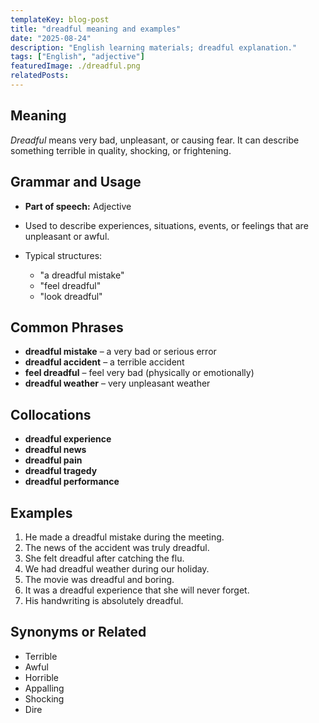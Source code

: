 ```yaml
---
templateKey: blog-post
title: "dreadful meaning and examples"
date: "2025-08-24"
description: "English learning materials; dreadful explanation."
tags: ["English", "adjective"]
featuredImage: ./dreadful.png
relatedPosts:
---
```


## Meaning

_Dreadful_ means very bad, unpleasant, or causing fear. It can describe something terrible in quality, shocking, or frightening.

## Grammar and Usage

- **Part of speech:** Adjective
- Used to describe experiences, situations, events, or feelings that are unpleasant or awful.
- Typical structures:

  - "a dreadful mistake"
  - "feel dreadful"
  - "look dreadful"

## Common Phrases

- **dreadful mistake** – a very bad or serious error
- **dreadful accident** – a terrible accident
- **feel dreadful** – feel very bad (physically or emotionally)
- **dreadful weather** – very unpleasant weather

## Collocations

- **dreadful experience**
- **dreadful news**
- **dreadful pain**
- **dreadful tragedy**
- **dreadful performance**

## Examples

1. He made a dreadful mistake during the meeting.
2. The news of the accident was truly dreadful.
3. She felt dreadful after catching the flu.
4. We had dreadful weather during our holiday.
5. The movie was dreadful and boring.
6. It was a dreadful experience that she will never forget.
7. His handwriting is absolutely dreadful.

## Synonyms or Related

- Terrible
- Awful
- Horrible
- Appalling
- Shocking
- Dire
